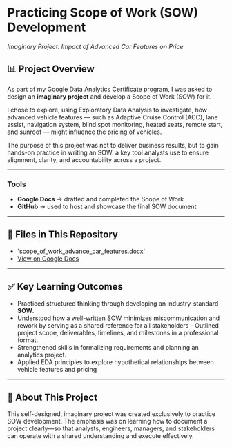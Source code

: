 # Practicing Scope of Work (SOW) Development  
*Imaginary Project: Impact of Advanced Car Features on Price*

## 📊 Project Overview  
As part of my Google Data Analytics Certificate program, I was asked to design an **imaginary project** and develop a Scope of Work (SOW) for it.  

I chose to explore, using Exploratory Data Analysis to investigate, how advanced vehicle features — such as Adaptive Cruise Control (ACC), lane assist, navigation system, blind spot monitoring, heated seats, remote start, and sunroof — might influence the pricing of vehicles.  

The purpose of this project was not to deliver business results, but to gain hands-on practice in writing an SOW: a key tool analysts use to ensure alignment, clarity, and accountability across a project.  

---

### Tools  
- **Google Docs** → drafted and completed the Scope of Work  
- **GitHub** → used to host and showcase the final SOW document  

---

## 📁 Files in This Repository  
- 'scope_of_work_advance_car_features.docx'
- [View on Google Docs](https://docs.google.com/document/d/1fLueR9UkjFfH1R_Qg8a0zIT6BnWEfSDs4X--TlgLfL4/edit?usp=sharing)  

---

## ✅ Key Learning Outcomes  
- Practiced structured thinking through developing an industry-standard **SOW**.  
- Understood how a well-written SOW minimizes miscommunication and rework by serving as a shared reference for all stakeholders  - Outlined project scope, deliverables, timelines, and milestones in a professional format.  
- Strengthened skills in formalizing requirements and planning an analytics project.  
- Applied EDA principles to explore hypothetical relationships between vehicle features and pricing  
---

## 🔗 About This Project  
This self-designed, imaginary project was created exclusively to practice SOW development. The emphasis was on learning how to document a project clearly—so that analysts, engineers, managers, and stakeholders can operate with a shared understanding and execute effectively.



